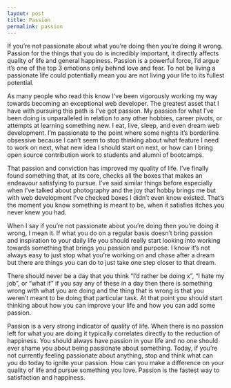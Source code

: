 ```yaml
---
layout: post
title: Passion
permalink: passion
---
```




If you’re not passionate about what you’re doing then you’re doing it wrong. Passion for the things that you do is incredibly important, it directly affects quality of life and general happiness. Passion is a powerful force, I’d argue it’s one of the top 3 emotions only behind love and fear. To not be living a passionate life could potentially mean you are not living your life to its fullest potential.

As many people who read this know I’ve been vigorously working my way towards becoming an exceptional web developer. The greatest asset that I have with pursuing this path is I’ve got passion. My passion for what I’ve been doing is unparalleled in relation to any other hobbies, career pivots, or attempts at learning something new. I eat, live, sleep, and even dream web development. I’m passionate to the point where some nights it’s borderline obsessive because I can’t seem to stop thinking about what feature I need to work on next, what new idea I should start on next, or how can I bring open source contribution work to students and alumni of bootcamps.

That passion and conviction has improved my quality of life. I’ve finally found something that, at its core, checks all the boxes that makes an endeavour satisfying to pursue. I’ve said similar things before especially when I’ve talked about photography and the joy that hobby brings me but with web development I’ve checked boxes I didn’t even know existed. That’s the moment you know something is meant to be, when it satisfies itches you never knew you had.

When I say if you’re not passionate about you’re doing then you’re doing it wrong, I mean it. If what you do on a regular basis doesn’t bring passion and inspiration to your daily life you should really start looking into working towards something that brings you passion and purpose. I know it’s not always easy to just stop what you’re working on and chase after a dream but there are things you can do to just take one step closer to that dream.

There should never be a day that you think “I’d rather be doing x”, “I hate my job”, or “what if” if you say any of these in a day then there is something wrong with what you are doing and the thing that is wrong is that you weren’t meant to be doing that particular task. At that point you should start thinking about how you can improve your life and how you can add some passion.

Passion is a very strong indicator of quality of life. When there is no passion left for what you are doing it typically correlates directly to the reduction of happiness. You should always have passion in your life and no one should ever shame you about being passionate about something. Today, if you’re not currently feeling passionate about anything, stop and think what can you do today to ignite your passion. How can you make a difference on your quality of life and pursue something you love. Passion is the fastest way to satisfaction and happiness.
